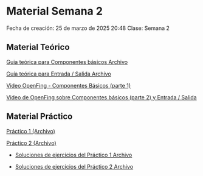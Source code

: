 # Material Semana 2

Fecha de creación: 25 de marzo de 2025 20:48
Clase: Semana 2

## Material Teórico

[](https://eva.fing.edu.uy/theme/image.php/fing/core/1742921102/f/pdf?filtericon=1)

[Guia teórica para Componentes básicos  Archivo](https://eva.fing.edu.uy/mod/resource/view.php?id=97523)

[](https://eva.fing.edu.uy/theme/image.php/fing/core/1742921102/f/pdf?filtericon=1)

[Guía teórica para Entrada / Salida  Archivo](https://eva.fing.edu.uy/mod/resource/view.php?id=85522)

[Video OpenFing - Componentes Básicos (parte 1)](https://open.fing.edu.uy/courses/p1/2/)

[Video de OpenFing sobre Componentes básicos (parte 2) y Entrada / Salida](https://eva.fing.edu.uy/mod/url/view.php?id=85525)

## Material Práctico

[](https://eva.fing.edu.uy/theme/image.php/fing/core/1742921102/f/pdf?filtericon=1)

[Práctico 1  (Archivo)](https://eva.fing.edu.uy/mod/resource/view.php?id=175880)

[Práctico 2  (Archivo)](https://eva.fing.edu.uy/mod/resource/view.php?id=176557)

[](https://eva.fing.edu.uy/theme/image.php/fing/core/1742921102/f/pdf?filtericon=1)

- [Soluciones de ejercicios del Práctico 1  Archivo](https://eva.fing.edu.uy/mod/resource/view.php?id=177396)
    
    [](https://eva.fing.edu.uy/theme/image.php/fing/core/1742921102/f/pdf?filtericon=1)
    
- [Soluciones de ejercicios del Práctico 2  Archivo](https://eva.fing.edu.uy/mod/resource/view.php?id=177397)
    
    [](https://eva.fing.edu.uy/theme/image.php/fing/core/1742921102/f/pdf?filtericon=1)